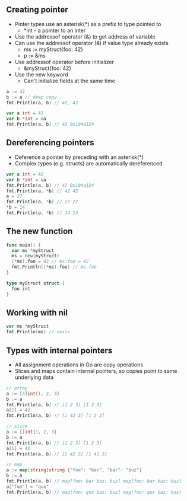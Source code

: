 ## Creating pointer

- Pinter types use an asterisk(\*) as a prefix to type pointed to
  - \*int - a pointer to an inter
- Use the addressof operator (&) to get address of variable
- Can use the addressof operator (&) if value type already exists
  - ms := myStruct{foo: 42}
  - p := &ms
- Use addressof operator before initializer
  - &myStruct{foo: 42}
- Use the new keyword
  - Can't initialize fields at the same time

```go
a := 42
b := a // deep copy
fmt.Println(a, b) // 42, 42
```

```go
var a int = 42
var b *int = &a
fmt.Println(a, b) // 42 0x104a124
```

## Dereferencing pointers

- Deference a pointer by preceding with an asterisk(\*)
- Complex types (e.g. structs) are automatically dereferenced

```go
var a int = 42
var b *int = &a
fmt.Println(a, b) // 42 0x104a124
fmt.Println(a, *b) // 42 42
a = 27
fmt.Println(a, *b) // 27 27
*b = 14
fmt.Println(a, *b) // 14 14
```

## The new function

```go
func main() {
  var ms *myStruct
  ms = new(myStruct)
  (*ms).foo = 42 // ms.foo = 42
  fmt.Println((*ms).foo) // ms.foo
}

type myStruct struct {
  foo int
}
```

## Working with nil

```go
var ms *myStruct
fmt.Println(ms) // <nil>
```

## Types with internal pointers

- All assignment operations in Go are copy operations
- Slices and maps contain internal pointers, so copies point to same underlying data

```go
// array
a := [3]int{1, 2, 3}
b := a
fmt.Println(a, b) // [1 2 3] [1 2 3]
a[1] = 42
fmt.Println(a, b) // [1 42 3] [1 2 3]
```

```go
// slice
a := []int{1, 2, 3}
b := a
fmt.Println(a, b) // [1 2 3] [1 2 3]
a[1] = 42
fmt.Println(a, b) // [1 42 3] [1 42 3]
```

```go
// map
a := map[string]string {"foo": "bar", "bar": "buz"}
b := a
fmt.Println(a, b) // map[foo: bar baz: buz] map[foo: bar baz: buz]
a["foo"] = "qux"
fmt.Println(a, b) // map[foo: qux baz: buz] map[foo: qux baz: buz]
```

